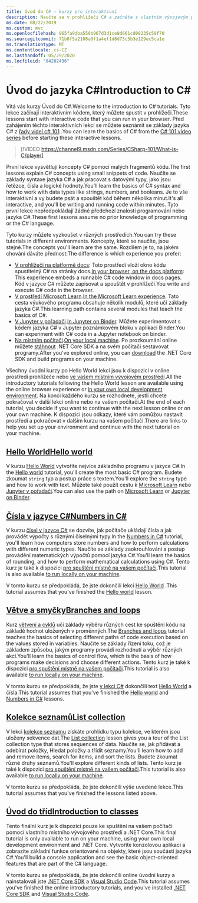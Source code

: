 ```yaml
---
title: Úvod do C# – kurzy pro interaktivní
description: Naučte se v prohlížeči C# a začněte s vlastním vývojovým prostředím.
ms.date: 08/22/2019
ms.custom: mvc
ms.openlocfilehash: 965fa9dba559b967d3d1ce8d661cd08235c59f70
ms.sourcegitcommit: 71b8f5a2108a0f1a4ef1d8d75c5b3e129ec5ca1e
ms.translationtype: MT
ms.contentlocale: cs-CZ
ms.lasthandoff: 05/29/2020
ms.locfileid: "84202436"
---
```

# <a name="introduction-to-c"></a><span data-ttu-id="cae42-103">Úvod do jazyka C\#</span><span class="sxs-lookup"><span data-stu-id="cae42-103">Introduction to C\#</span></span>

<span data-ttu-id="cae42-104">Vítá vás kurzy Úvod do C#.</span><span class="sxs-lookup"><span data-stu-id="cae42-104">Welcome to the introduction to C# tutorials.</span></span> <span data-ttu-id="cae42-105">Tyto lekce začínají interaktivním kódem, který můžete spustit v prohlížeči.</span><span class="sxs-lookup"><span data-stu-id="cae42-105">These lessons start with interactive code that you can run in your browser.</span></span> <span data-ttu-id="cae42-106">Před zahájením těchto interaktivních lekcí se můžete seznámit se základy jazyka C# z [řady videí c# 101](https://aka.ms/dotnet3-csharp) .</span><span class="sxs-lookup"><span data-stu-id="cae42-106">You can learn the basics of C# from the [C# 101 video series](https://aka.ms/dotnet3-csharp) before starting these interactive lessons.</span></span>

<!--markdownlint-disable MD034 -->
> [!VIDEO https://channel9.msdn.com/Series/CSharp-101/What-is-C/player]

<span data-ttu-id="cae42-107">První lekce vysvětlují koncepty C# pomocí malých fragmentů kódu.</span><span class="sxs-lookup"><span data-stu-id="cae42-107">The first lessons explain C# concepts using small snippets of code.</span></span> <span data-ttu-id="cae42-108">Naučíte se základy syntaxe jazyka C# a jak pracovat s datovými typy, jako jsou řetězce, čísla a logické hodnoty.</span><span class="sxs-lookup"><span data-stu-id="cae42-108">You'll learn the basics of C# syntax and how to work with data types like strings, numbers, and booleans.</span></span> <span data-ttu-id="cae42-109">Je to vše interaktivní a vy budete psát a spouštět kód během několika minut.</span><span class="sxs-lookup"><span data-stu-id="cae42-109">It's all interactive, and you'll be writing and running code within minutes.</span></span> <span data-ttu-id="cae42-110">Tyto první lekce nepředpokládají žádné předchozí znalosti programování nebo jazyka C#.</span><span class="sxs-lookup"><span data-stu-id="cae42-110">These first lessons assume no prior knowledge of programming or the C# language.</span></span>

<span data-ttu-id="cae42-111">Tyto kurzy můžete vyzkoušet v různých prostředích.</span><span class="sxs-lookup"><span data-stu-id="cae42-111">You can try these tutorials in different environments.</span></span> <span data-ttu-id="cae42-112">Koncepty, které se naučíte, jsou stejné.</span><span class="sxs-lookup"><span data-stu-id="cae42-112">The concepts you'll learn are the same.</span></span> <span data-ttu-id="cae42-113">Rozdílem je to, na jakém chování dáváte přednost:</span><span class="sxs-lookup"><span data-stu-id="cae42-113">The difference is which experience you prefer:</span></span>

- <span data-ttu-id="cae42-114">[V prohlížeči na platformě docs](hello-world.yml): Toto prostředí vloží okno kódu spustitelný C# na stránky docs.</span><span class="sxs-lookup"><span data-stu-id="cae42-114">[In your browser, on the docs platform](hello-world.yml): This experience embeds a runnable C# code window in docs pages.</span></span> <span data-ttu-id="cae42-115">Kód v jazyce C# můžete zapisovat a spouštět v prohlížeči.</span><span class="sxs-lookup"><span data-stu-id="cae42-115">You write and execute C# code in the browser.</span></span>
- <span data-ttu-id="cae42-116">[V prostředí Microsoft Learn](https://docs.microsoft.com/learn/paths/csharp-first-steps/).</span><span class="sxs-lookup"><span data-stu-id="cae42-116">[In the Microsoft Learn experience](https://docs.microsoft.com/learn/paths/csharp-first-steps/).</span></span> <span data-ttu-id="cae42-117">Tato cesta výukového programu obsahuje několik modulů, které učí základy jazyka C#.</span><span class="sxs-lookup"><span data-stu-id="cae42-117">This learning path contains several modules that teach the basics of C#.</span></span>
- <span data-ttu-id="cae42-118">[V Jupyter v pořadači](https://mybinder.org/v2/gh/dotnet/try-samples/master?filepath=hello-csharp%2Fhello-world.ipynb).</span><span class="sxs-lookup"><span data-stu-id="cae42-118">[In Jupyter on Binder](https://mybinder.org/v2/gh/dotnet/try-samples/master?filepath=hello-csharp%2Fhello-world.ipynb).</span></span> <span data-ttu-id="cae42-119">Můžete experimentovat s kódem jazyka C# v Jupyter poznámkovém bloku v aplikaci Binder.</span><span class="sxs-lookup"><span data-stu-id="cae42-119">You can experiment with C# code in a Jupyter notebook on binder.</span></span>
- <span data-ttu-id="cae42-120">[Na místním počítači](numbers-in-csharp-local.md).</span><span class="sxs-lookup"><span data-stu-id="cae42-120">[On your local machine](numbers-in-csharp-local.md).</span></span> <span data-ttu-id="cae42-121">Po prozkoumání online můžete [stáhnout](https://dotnet.microsoft.com/download) .NET Core SDK a na svém počítači sestavovat programy.</span><span class="sxs-lookup"><span data-stu-id="cae42-121">After you've explored online, you can [download](https://dotnet.microsoft.com/download) the .NET Core SDK and build programs on your machine.</span></span>

<span data-ttu-id="cae42-122">Všechny úvodní kurzy po Hello World lekci jsou k dispozici v online prostředí prohlížeče nebo [ve vašem místním vývojovém prostředí](local-environment.md).</span><span class="sxs-lookup"><span data-stu-id="cae42-122">All the introductory tutorials following the Hello World lesson are available using the online browser experience or [in your own local development environment](local-environment.md).</span></span> <span data-ttu-id="cae42-123">Na konci každého kurzu se rozhodnete, jestli chcete pokračovat v další lekci online nebo na vašem počítači.</span><span class="sxs-lookup"><span data-stu-id="cae42-123">At the end of each tutorial, you decide if you want to continue with the next lesson online or on your own machine.</span></span> <span data-ttu-id="cae42-124">K dispozici jsou odkazy, které vám pomůžou nastavit prostředí a pokračovat v dalším kurzu na vašem počítači.</span><span class="sxs-lookup"><span data-stu-id="cae42-124">There are links to help you set up your environment and continue with the next tutorial on your machine.</span></span>

## <a name="hello-world"></a>[<span data-ttu-id="cae42-125">Hello World</span><span class="sxs-lookup"><span data-stu-id="cae42-125">Hello world</span></span>](hello-world.yml)

<span data-ttu-id="cae42-126">V kurzu [Hello World](hello-world.yml) vytvoříte nejvíce základního programu v jazyce C#.</span><span class="sxs-lookup"><span data-stu-id="cae42-126">In the [Hello world](hello-world.yml) tutorial, you'll create the most basic C# program.</span></span> <span data-ttu-id="cae42-127">Budete zkoumat `string` typ a postup práce s textem.</span><span class="sxs-lookup"><span data-stu-id="cae42-127">You'll explore the `string` type and how to work with text.</span></span> <span data-ttu-id="cae42-128">Můžete také použít cestu k [Microsoft Learn](https://docs.microsoft.com/learn/paths/csharp-first-steps/) nebo [Jupyter v pořadači](https://mybinder.org/v2/gh/dotnet/try-samples/master?filepath=hello-csharp%2Fhello-world.ipynb).</span><span class="sxs-lookup"><span data-stu-id="cae42-128">You can also use the path on [Microsoft Learn](https://docs.microsoft.com/learn/paths/csharp-first-steps/) or [Jupyter on Binder](https://mybinder.org/v2/gh/dotnet/try-samples/master?filepath=hello-csharp%2Fhello-world.ipynb).</span></span>

## <a name="numbers-in-c"></a>[<span data-ttu-id="cae42-129">Čísla v jazyce C#</span><span class="sxs-lookup"><span data-stu-id="cae42-129">Numbers in C#</span></span>](numbers-in-csharp.yml)

<span data-ttu-id="cae42-130">V kurzu [čísel v jazyce C#](numbers-in-csharp.yml) se dozvíte, jak počítače ukládají čísla a jak provádět výpočty s různými číselnými typy.</span><span class="sxs-lookup"><span data-stu-id="cae42-130">In the [Numbers in C#](numbers-in-csharp.yml) tutorial, you'll learn how computers store numbers and how to perform calculations with different numeric types.</span></span> <span data-ttu-id="cae42-131">Naučíte se základy zaokrouhlování a postup provádění matematických výpočtů pomocí jazyka C#.</span><span class="sxs-lookup"><span data-stu-id="cae42-131">You'll learn the basics of rounding, and how to perform mathematical calculations using C#.</span></span> <span data-ttu-id="cae42-132">Tento kurz je také k dispozici [pro spuštění místně na vašem počítači](numbers-in-csharp-local.md).</span><span class="sxs-lookup"><span data-stu-id="cae42-132">This tutorial is also available [to run locally on your machine](numbers-in-csharp-local.md).</span></span>

<span data-ttu-id="cae42-133">V tomto kurzu se předpokládá, že jste dokončili lekci [Hello World](hello-world.yml) .</span><span class="sxs-lookup"><span data-stu-id="cae42-133">This tutorial assumes that you've finished the [Hello world](hello-world.yml) lesson.</span></span>

## <a name="branches-and-loops"></a>[<span data-ttu-id="cae42-134">Větve a smyčky</span><span class="sxs-lookup"><span data-stu-id="cae42-134">Branches and loops</span></span>](branches-and-loops.yml)

<span data-ttu-id="cae42-135">Kurz [větvení a cyklů](branches-and-loops.yml) učí základy výběru různých cest ke spuštění kódu na základě hodnot uložených v proměnných.</span><span class="sxs-lookup"><span data-stu-id="cae42-135">The [Branches and loops](branches-and-loops.yml) tutorial teaches the basics of selecting different paths of code execution based on the values stored in variables.</span></span> <span data-ttu-id="cae42-136">Naučíte se základy řízení toku, což je základem způsobu, jakým programy provádí rozhodnutí a výběr různých akcí.</span><span class="sxs-lookup"><span data-stu-id="cae42-136">You'll learn the basics of control flow, which is the basis of how programs make decisions and choose different actions.</span></span> <span data-ttu-id="cae42-137">Tento kurz je také k dispozici [pro spuštění místně na vašem počítači](branches-and-loops-local.md).</span><span class="sxs-lookup"><span data-stu-id="cae42-137">This tutorial is also available [to run locally on your machine](branches-and-loops-local.md).</span></span>

<span data-ttu-id="cae42-138">V tomto kurzu se předpokládá, že jste [v lekci C#](numbers-in-csharp.yml) dokončili text [Hello World](hello-world.yml) a čísla.</span><span class="sxs-lookup"><span data-stu-id="cae42-138">This tutorial assumes that you've finished the [Hello world](hello-world.yml) and [Numbers in C#](numbers-in-csharp.yml) lessons.</span></span>

## <a name="list-collection"></a>[<span data-ttu-id="cae42-139">Kolekce seznamů</span><span class="sxs-lookup"><span data-stu-id="cae42-139">List collection</span></span>](list-collection.yml)

<span data-ttu-id="cae42-140">V lekci [kolekce seznamu](list-collection.yml) získáte prohlídku typu kolekce, ve kterém jsou uloženy sekvence dat.</span><span class="sxs-lookup"><span data-stu-id="cae42-140">The [List collection](list-collection.yml) lesson gives you a tour of the List collection type that stores sequences of data.</span></span> <span data-ttu-id="cae42-141">Naučíte se, jak přidávat a odebírat položky, Hledat položky a třídit seznamy.</span><span class="sxs-lookup"><span data-stu-id="cae42-141">You'll learn how to add and remove items, search for items, and sort the lists.</span></span> <span data-ttu-id="cae42-142">Budete zkoumat různé druhy seznamů.</span><span class="sxs-lookup"><span data-stu-id="cae42-142">You'll explore different kinds of lists.</span></span> <span data-ttu-id="cae42-143">Tento kurz je také k dispozici [pro spuštění místně na vašem počítači](arrays-and-collections.md).</span><span class="sxs-lookup"><span data-stu-id="cae42-143">This tutorial is also available [to run locally on your machine](arrays-and-collections.md).</span></span>

<span data-ttu-id="cae42-144">V tomto kurzu se předpokládá, že jste dokončili výše uvedené lekce.</span><span class="sxs-lookup"><span data-stu-id="cae42-144">This tutorial assumes that you've finished the lessons listed above.</span></span>

## <a name="introduction-to-classes"></a>[<span data-ttu-id="cae42-145">Úvod do tříd</span><span class="sxs-lookup"><span data-stu-id="cae42-145">Introduction to classes</span></span>](introduction-to-classes.md)

<span data-ttu-id="cae42-146">Tento finální kurz je k dispozici pouze ke spuštění na vašem počítači pomocí vlastního místního vývojového prostředí a .NET Core.</span><span class="sxs-lookup"><span data-stu-id="cae42-146">This final tutorial is only available to run on your machine, using your own local development environment and .NET Core.</span></span>
<span data-ttu-id="cae42-147">Vytvoříte konzolovou aplikaci a zobrazíte základní funkce orientované na objekty, které jsou součástí jazyka C#.</span><span class="sxs-lookup"><span data-stu-id="cae42-147">You'll build a console application and see the basic object-oriented features that are part of the C# language.</span></span>

<span data-ttu-id="cae42-148">V tomto kurzu se předpokládá, že jste dokončili online úvodní kurzy a nainstalovali jste [.NET Core SDK](https://dotnet.microsoft.com/download) a [Visual Studio Code](https://code.visualstudio.com/).</span><span class="sxs-lookup"><span data-stu-id="cae42-148">This tutorial assumes you've finished the online introductory tutorials, and you've installed [.NET Core SDK](https://dotnet.microsoft.com/download) and [Visual Studio Code](https://code.visualstudio.com/).</span></span>
